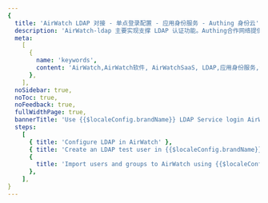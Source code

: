 ```yaml
---
{
  title: 'AirWatch LDAP 对接 - 单点登录配置 - 应用身份服务 - Authing 身份云',
  description: 'AirWatch-ldap 主要实现支撑 LDAP 认证功能。Authing合作网络提供 AirWatch对接，单点登录，SSO，实现应用的快捷登录、免密登录，提升员工办公体验、增强用户体验，增强企业数字化服务水平。',
  meta:
    [
      {
        name: 'keywords',
        content: 'AirWatch,AirWatch软件, AirWatchSaaS, LDAP,应用身份服务,认证配置,Authing身份云',
      },
    ],
  noSidebar: true,
  noToc: true,
  noFeedback: true,
  fullWidthPage: true,
  bannerTitle: 'Use {{$localeConfig.brandName}} LDAP Service login AirWatch',
  steps:
    [
      { title: 'Configure LDAP in AirWatch' },
      { title: 'Create an LDAP test user in {{$localeConfig.brandName}}' },
      {
        title: 'Import users and groups to AirWatch using {{$localeConfig.brandName}}',
      },
    ],
}
---
```


<IntegrationDetail backLink="/en/integration/"/>
